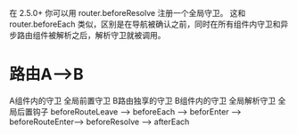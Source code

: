在 2.5.0+ 你可以用 router.beforeResolve 注册一个全局守卫。
这和 router.beforeEach 类似，区别是在导航被确认之前，同时在所有组件内守卫和异步路由组件被解析之后，解析守卫就被调用。

# 路由A-->B
A组件内的守卫        全局前置守卫   B路由独享的守卫    B组件内的守卫       全局解析守卫      全局后置钩子
beforeRouteLeave --> beforeEach --> beforEnter --> beforeRouteEnter--> beforeResolve --> afterEach
